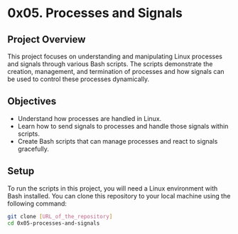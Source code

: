 # 0x05. Processes and Signals

## Project Overview
This project focuses on understanding and manipulating Linux processes and signals through various Bash scripts. The scripts demonstrate the creation, management, and termination of processes and how signals can be used to control these processes dynamically.

## Objectives
- Understand how processes are handled in Linux.
- Learn how to send signals to processes and handle those signals within scripts.
- Create Bash scripts that can manage processes and react to signals gracefully.

## Setup
To run the scripts in this project, you will need a Linux environment with Bash installed. You can clone this repository to your local machine using the following command:

```bash
git clone [URL_of_the_repository]
cd 0x05-processes-and-signals
